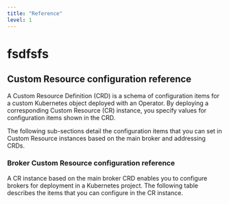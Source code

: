 ```yaml
---
title: "Reference"
level: 1
---
```

# fsdfsfs

## Custom Resource configuration reference
A Custom Resource Definition (CRD) is a schema of configuration items for a custom Kubernetes object deployed with an Operator. By deploying a corresponding Custom Resource (CR) instance, you specify values for configuration items shown in the CRD.

The following sub-sections detail the configuration items that you can set in Custom Resource instances based on the main broker and addressing CRDs.

### Broker Custom Resource configuration reference
A CR instance based on the main broker CRD enables you to configure brokers for deployment in a Kubernetes project. The following table describes the items that you can configure in the CR instance.